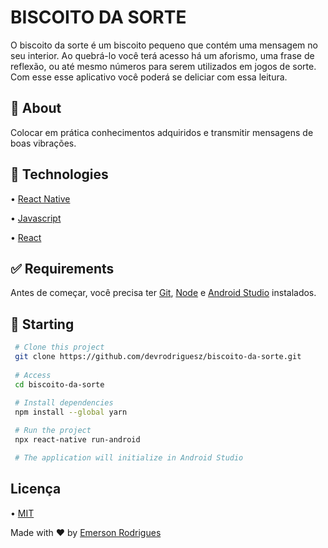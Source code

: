 
# BISCOITO DA SORTE

O biscoito da sorte é um biscoito pequeno que contém uma mensagem no seu interior. Ao quebrá-lo você terá acesso há um aforismo, uma frase de reflexão, ou até mesmo números para serem utilizados em jogos de sorte. Com esse esse aplicativo você poderá se deliciar com essa leitura.

## 🎯 About
Colocar em prática conhecimentos adquiridos e transmitir mensagens de boas vibrações.

## 🚀 Technologies
• [React Native](https://reactnative.dev)

• [Javascript](https://www.javascript.com)

• [React](https://pt-br.reactjs.org)

## ✅ Requirements

Antes de começar, você precisa ter [Git](https://git-scm.com), [Node](https://nodejs.org/en/) e [Android Studio](https://developer.android.com/studio) instalados.

## 🏁 Starting

```bash 
 # Clone this project
 git clone https://github.com/devrodriguesz/biscoito-da-sorte.git
  
 # Access
 cd biscoito-da-sorte
  
 # Install dependencies
 npm install --global yarn

 # Run the project
 npx react-native run-android

 # The application will initialize in Android Studio
``` 

## Licença

• [MIT](https://choosealicense.com/licenses/mit/)

Made with ❤️ by [Emerson Rodrigues](https://github.com/devrodriguesz/)